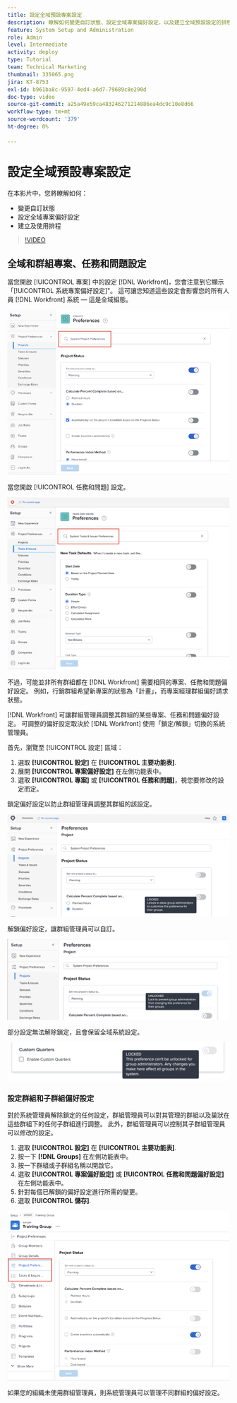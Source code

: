 ```yaml
---
title: 設定全域預設專案設定
description: 瞭解如何變更自訂狀態、設定全域專案偏好設定，以及建立全域預設設定的排程。
feature: System Setup and Administration
role: Admin
level: Intermediate
activity: deploy
type: Tutorial
team: Technical Marketing
thumbnail: 335065.png
jira: KT-8753
exl-id: b961ba8c-9597-4ed4-a6d7-79689c8e290d
doc-type: video
source-git-commit: a25a49e59ca483246271214886ea4dc9c10e8d66
workflow-type: tm+mt
source-wordcount: '379'
ht-degree: 0%

---
```


# 設定全域預設專案設定

<!---
21.4 updates have been made
--->

在本影片中，您將瞭解如何：

* 變更自訂狀態
* 設定全域專案偏好設定
* 建立及使用排程

>[!VIDEO](https://video.tv.adobe.com/v/335065/?quality=12&learn=on)

## 全域和群組專案、任務和問題設定

當您開啟 [!UICONTROL 專案] 中的設定 [!DNL Workfront]，您會注意到它顯示「[!UICONTROL 系統專案偏好設定]&quot;。 這可讓您知道這些設定會影響您的所有人員 [!DNL Workfront] 系統 — 這是全域組態。

![[!UICONTROL 專案偏好設定] 第頁於 [!UICONTROL 設定]](assets/admin-fund-system-project-preferences-1.png)

當您開啟 [!UICONTROL 任務和問題] 設定。

![[!UICONTROL 任務和問題偏好設定] 在 [!UICONTROL 設定]](assets/admin-fund-task-issue-preferences-2.png)

不過，可能並非所有群組都在 [!DNL Workfront] 需要相同的專案、任務和問題偏好設定。 例如，行銷群組希望新專案的狀態為「計畫」，而專案經理群組偏好請求狀態。

[!DNL Workfront] 可讓群組管理員調整其群組的某些專案、任務和問題偏好設定。 可調整的偏好設定取決於 [!DNL Workfront] 使用「鎖定/解鎖」切換的系統管理員。

首先，瀏覽至 [!UICONTROL 設定] 區域：

1. 選取 **[!UICONTROL 設定]** 在 **[!UICONTROL 主要功能表]**.
1. 展開 **[!UICONTROL 專案偏好設定]** 在左側功能表中。
1. 選取 **[!UICONTROL 專案]** 或 **[!UICONTROL 任務和問題]**，視您要修改的設定而定。

鎖定偏好設定以防止群組管理員調整其群組的該設定。

![鎖定的偏好設定訊息](assets/admin-fund-preferences-locked-3.png)

解鎖偏好設定，讓群組管理員可以自訂。

![已解鎖的偏好設定訊息](assets/admin-fund-preferences-unlocked-4.png)

部分設定無法解除鎖定，且會保留全域系統設定。

![鎖定的偏好設定訊息](assets/admin-fund-preferences-always-locked-5.png)

### 設定群組和子群組偏好設定

對於系統管理員解除鎖定的任何設定，群組管理員可以對其管理的群組以及巢狀在這些群組下的任何子群組進行調整。 此外，群組管理員可以控制其子群組管理員可以修改的設定。

1. 選取 **[!UICONTROL 設定]** 在 **[!UICONTROL 主要功能表]**.
1. 按一下 **[!DNL Groups]** 在左側功能表中。
1. 按一下群組或子群組名稱以開啟它。
1. 選取 **[!UICONTROL 專案偏好設定]** 或 **[!UICONTROL 任務和問題偏好設定]** 在左側功能表中。
1. 針對每個已解鎖的偏好設定進行所需的變更。
1. 選取 **[!UICONTROL 儲存]**.

![[!UICONTROL 專案狀態] 區段於 [!UICONTROL 群組] 頁面](assets/admin-fund-group-preferences.png)

如果您的組織未使用群組管理員，則系統管理員可以管理不同群組的偏好設定。

<!---
learn more URLs and guides
Create or edit a group status 
Group administrators 
Configure system-wide project preferences 
Configure project preferences for a group 
Configure task and issue preferences for a group 
Create and modify a group’s schedule 
--->
